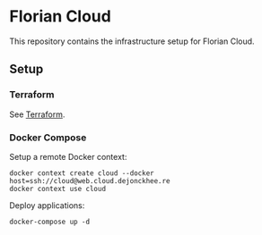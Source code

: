 # Florian Cloud

This repository contains the infrastructure setup for Florian Cloud.

## Setup

### Terraform

See [Terraform](terraform).

### Docker Compose

Setup a remote Docker context:

```
docker context create cloud --docker host=ssh://cloud@web.cloud.dejonckhee.re
docker context use cloud
```

Deploy applications:

```
docker-compose up -d
```
